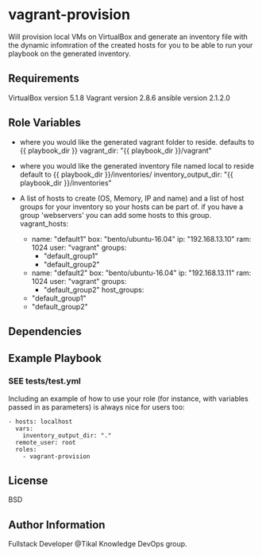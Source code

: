 vagrant-provision
=========
Will provision local VMs on VirtualBox and generate an inventory file
with the dynamic infomration of the created hosts for you to be able to run your
playbook on the generated inventory.

Requirements
------------
VirtualBox version 5.1.8
Vagrant version 2.8.6
ansible version 2.1.2.0

Role Variables
--------------
- where you would like the generated vagrant folder to reside. 
  defaults to {{ playbook_dir }}
  vagrant_dir: "{{ playbook_dir }}/vagrant"
  

- where you would like the generated inventory file named local to reside
  default to {{ playbook_dir }}/inventories/
  inventory_output_dir: "{{ playbook_dir }}/inventories"
  
- A list of hosts to create (OS, Memory, IP and name) and a list of host groups for your inventory so your
  hosts can be part of. if you have a group 'webservers' you can add some hosts to this group.
  vagrant_hosts:
    - name: "default1"
      box: "bento/ubuntu-16.04"
      ip: "192.168.13.10"
      ram: 1024
      user: "vagrant"
      groups:
        - "default_group1"
        - "default_group2"
    - name: "default2"
      box: "bento/ubuntu-16.04"
      ip: "192.168.13.11"
      ram: 1024
      user: "vagrant"
      groups:
        - "default_group2"
  host_groups:
    - "default_group1"
    - "default_group2"

Dependencies
------------


Example Playbook
----------------
### SEE tests/test.yml
Including an example of how to use your role (for instance, with variables passed in as parameters) is always nice for users too:

    - hosts: localhost
      vars:
        inventory_output_dir: "."
      remote_user: root
      roles:
        - vagrant-provision

License
-------
BSD

Author Information
------------------
Fullstack Developer @Tikal Knowledge DevOps group.
